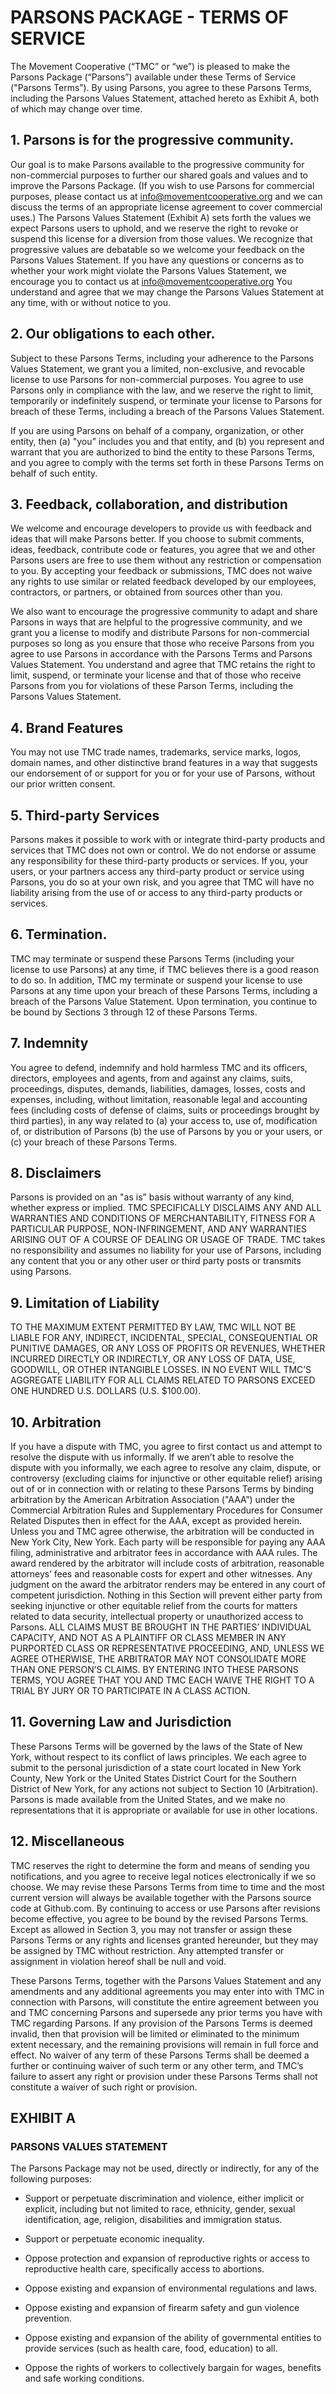 # PARSONS PACKAGE - TERMS OF SERVICE

The Movement Cooperative (“TMC” or “we”) is pleased to make the Parsons Package (“Parsons”) available under these Terms 
of Service ("Parsons Terms”). By using Parsons, you agree to these Parsons Terms, including the Parsons Values Statement, 
attached hereto as Exhibit A, both of which may change over time.

## 1. Parsons is for the progressive community.

Our goal is to make Parsons available to the progressive community for non-commercial purposes to further our shared goals 
and values and to improve the Parsons Package. (If you wish to use Parsons for commercial purposes, please contact us 
at info@movementcooperative.org and we can discuss the terms of an appropriate license agreement to cover commercial uses.)
The Parsons Values Statement (Exhibit A) sets forth the values we expect Parsons users to uphold, and we reserve the right
to revoke or suspend this license for a diversion from those values. We recognize that progressive values are debatable
so we welcome your feedback on the Parsons Values Statement. If you have any questions or concerns as to whether your
work might violate the Parsons Values Statement, we encourage you to contact us at info@movementcooperative.org You
understand and agree that we may change the Parsons Values Statement at any time, with or without notice to you.

## 2. Our obligations to each other.
Subject to these Parsons Terms, including your adherence to the Parsons Values Statement, we grant you a limited, 
non-exclusive, and revocable license to use Parsons for non-commercial purposes. You agree to use Parsons only in 
compliance with the law, and we reserve the right to limit, temporarily or indefinitely suspend, or terminate your 
license to Parsons for breach of these Terms, including a breach of the Parsons Values Statement. 

If you are using Parsons on behalf of a company, organization, or other entity, then (a) "you” includes you and that entity, and (b) you represent and warrant that you are authorized to bind the entity to these Parsons Terms, and you agree to comply with the terms set forth in these Parsons Terms on behalf of such entity.

## 3. Feedback, collaboration, and distribution
We welcome and encourage developers to provide us with feedback and ideas that will make Parsons better. If you choose to
submit comments, ideas, feedback, contribute code or features, you agree that we and other Parsons users are free to use
them without any restriction or compensation to you. By accepting your feedback or submissions, TMC does not waive any
rights to use similar or related feedback developed by our employees, contractors, or partners, or obtained from sources
other than you.

We also want to encourage the progressive community to adapt and share Parsons in ways that are helpful to the progressive
community, and we grant you a license to modify and distribute Parsons for non-commercial purposes so long as you ensure
that those who receive Parsons from you agree to use Parsons in accordance with the Parsons Terms and Parsons Values Statement. You understand and agree that TMC retains the right to limit, suspend, or terminate your license and that of those who receive Parsons from you for violations of these Parson Terms, including the Parsons Values Statement.

## 4. Brand Features
You may not use TMC trade names, trademarks, service marks, logos, domain names, and other distinctive brand features in a
way that suggests our endorsement of or support for you or for your use of Parsons, without our prior written consent. 

## 5. Third-party Services
Parsons makes it possible to work with or integrate third-party products and services that TMC does not own or control. We
do not endorse or assume any responsibility for these third-party products or services. If you, your users, or your
partners access any third-party product or service using Parsons, you do so at your own risk, and you agree that TMC
will have no liability arising from the use of or access to any third-party products or services.

## 6. Termination.
TMC may terminate or suspend these Parsons Terms (including your license to use Parsons) at any time, if TMC believes there
is a good reason to do so. In addition, TMC my terminate or suspend your license to use Parsons at any time upon your
breach of these Parsons Terms, including a breach of the Parsons Value Statement. Upon termination, you continue to be
bound by Sections 3 through 12 of these Parsons Terms.

## 7. Indemnity
You agree to defend, indemnify and hold harmless TMC and its officers, directors, employees and agents, from and against
any claims, suits, proceedings, disputes, demands, liabilities, damages, losses, costs and expenses, including, without
limitation, reasonable legal and accounting fees (including costs of defense of claims, suits or proceedings brought by
third parties), in any way related to (a) your access to, use of, modification of, or distribution of Parsons (b) the use
of Parsons by you or your users, or (c) your breach of these Parsons Terms.

## 8. Disclaimers
Parsons is provided on an "as is” basis without warranty of any kind, whether express or implied. TMC SPECIFICALLY DISCLAIMS
ANY AND ALL WARRANTIES AND CONDITIONS OF MERCHANTABILITY, FITNESS FOR A PARTICULAR PURPOSE, NON-INFRINGEMENT, AND ANY
WARRANTIES ARISING OUT OF A COURSE OF DEALING OR USAGE OF TRADE. TMC takes no responsibility and assumes no liability
for your use of Parsons, including any content that you or any other user or third party posts or transmits using Parsons. 

## 9. Limitation of Liability
TO THE MAXIMUM EXTENT PERMITTED BY LAW, TMC WILL NOT BE LIABLE FOR ANY, INDIRECT, INCIDENTAL, SPECIAL, CONSEQUENTIAL OR
PUNITIVE DAMAGES, OR ANY LOSS OF PROFITS OR REVENUES, WHETHER INCURRED DIRECTLY OR INDIRECTLY, OR ANY LOSS OF DATA, USE,
GOODWILL, OR OTHER INTANGIBLE LOSSES. IN NO EVENT WILL TMC’S AGGREGATE LIABILITY FOR ALL CLAIMS RELATED TO PARSONS EXCEED
ONE HUNDRED U.S. DOLLARS (U.S. $100.00).

## 10. Arbitration
If you have a dispute with TMC, you agree to first contact us and attempt to resolve the dispute with us informally. If we
aren’t able to resolve the dispute with you informally, we each agree to resolve any claim, dispute, or controversy
(excluding claims for injunctive or other equitable relief) arising out of or in connection with or relating to these
Parsons Terms by binding arbitration by the American Arbitration Association ("AAA”) under the Commercial Arbitration Rules
and Supplementary Procedures for Consumer Related Disputes then in effect for the AAA, except as provided herein. Unless
you and TMC agree otherwise, the arbitration will be conducted in New York City, New York. Each party will be responsible
for paying any AAA filing, administrative and arbitrator fees in accordance with AAA rules. The award rendered by the
arbitrator will include costs of arbitration, reasonable attorneys’ fees and reasonable costs for expert and other
witnesses. Any judgment on the award the arbitrator renders may be entered in any court of competent jurisdiction. Nothing
in this Section will prevent either party from seeking injunctive or other equitable relief from the courts for matters
related to data security, intellectual property or unauthorized access to Parsons. ALL CLAIMS MUST BE BROUGHT IN THE
PARTIES’ INDIVIDUAL CAPACITY, AND NOT AS A PLAINTIFF OR CLASS MEMBER IN ANY PURPORTED CLASS OR REPRESENTATIVE PROCEEDING,
AND, UNLESS WE AGREE OTHERWISE, THE ARBITRATOR MAY NOT CONSOLIDATE MORE THAN ONE PERSON’S CLAIMS. BY ENTERING INTO THESE
PARSONS TERMS, YOU AGREE THAT YOU AND TMC EACH WAIVE THE RIGHT TO A TRIAL BY JURY OR TO PARTICIPATE IN A CLASS ACTION.

## 11. Governing Law and Jurisdiction
These Parsons Terms will be governed by the laws of the State of New York, without respect to its conflict of laws
principles. We each agree to submit to the personal jurisdiction of a state court located in New York County, New York or
the United States District Court for the Southern District of New York, for any actions not subject to Section 10
(Arbitration). Parsons is made available from the United States, and we make no representations that it is appropriate
or available for use in other locations.

## 12. Miscellaneous
TMC reserves the right to determine the form and means of sending you notifications, and you agree to receive legal notices
electronically if we so choose. We may revise these Parsons Terms from time to time and the most current version will
always be available together with the Parsons source code at Github.com. By continuing to access or use Parsons after
revisions become effective, you agree to be bound by the revised Parsons Terms. Except as allowed in Section 3, you may
not transfer or assign these Parsons Terms or any rights and licenses granted hereunder, but they may be assigned by TMC
without restriction. Any attempted transfer or assignment in violation hereof shall be null and void. 

These Parsons Terms, together with the Parsons Values Statement and any amendments and any additional agreements you may
enter into with TMC in connection with Parsons, will constitute the entire agreement between you and TMC concerning Parsons
and supersede any prior terms you have with TMC regarding Parsons. If any provision of the Parsons Terms is deemed invalid,
then that provision will be limited or eliminated to the minimum extent necessary, and the remaining provisions will remain
in full force and effect. No waiver of any term of these Parsons Terms shall be deemed a further or continuing waiver of such
term or any other term, and TMC’s failure to assert any right or provision under these Parsons Terms shall not constitute a
waiver of such right or provision.

## EXHIBIT A

### PARSONS VALUES STATEMENT

The Parsons Package may not be used, directly or indirectly, for any of the following purposes:

- Support or perpetuate discrimination and violence, either implicit or explicit, including but not limited to race,
ethnicity,  gender, sexual identification, age, religion, disabilities and immigration status.

- Support or perpetuate economic inequality.

- Oppose protection and expansion of reproductive rights or access to reproductive health care, specifically access to
abortions.

- Oppose existing and expansion of environmental regulations and laws.

- Oppose existing and expansion of firearm safety and gun violence prevention.

- Oppose existing and expansion of  the ability of governmental entities to provide services (such as health care,
food, education) to all.

- Oppose the rights of workers to collectively bargain for wages, benefits and safe working conditions.




